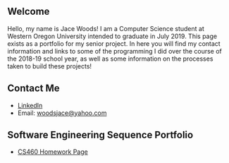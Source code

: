 ## Welcome
Hello, my name is Jace Woods! I am a Computer Science student at Western Oregon University intended to graduate in July 2019. This page exists as a portfolio for my senior project. In here you will find my contact information and links to some of the programming I did over the course of the 2018-19 school year, as well as some information on the processes taken to build these projects!

## Contact Me
* [LinkedIn](https://www.linkedin.com/in/jacewoods)
* Email: woodsjace@yahoo.com


## Software Engineering Sequence Portfolio
* [CS460 Homework Page](https://jacewoods.github.io/CS460/)
